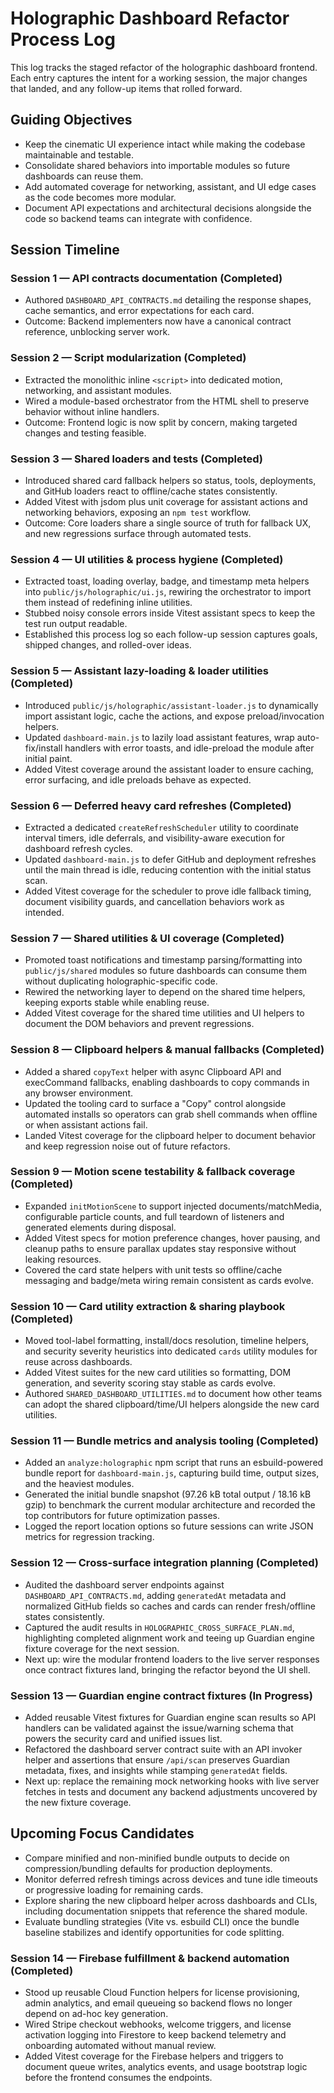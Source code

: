 # Holographic Dashboard Refactor Process Log

This log tracks the staged refactor of the holographic dashboard frontend. Each entry captures the intent for a working session, the major changes that landed, and any follow-up items that rolled forward.

## Guiding Objectives
- Keep the cinematic UI experience intact while making the codebase maintainable and testable.
- Consolidate shared behaviors into importable modules so future dashboards can reuse them.
- Add automated coverage for networking, assistant, and UI edge cases as the code becomes more modular.
- Document API expectations and architectural decisions alongside the code so backend teams can integrate with confidence.

## Session Timeline
### Session 1 — API contracts documentation (Completed)
- Authored `DASHBOARD_API_CONTRACTS.md` detailing the response shapes, cache semantics, and error expectations for each card.
- Outcome: Backend implementers now have a canonical contract reference, unblocking server work.

### Session 2 — Script modularization (Completed)
- Extracted the monolithic inline `<script>` into dedicated motion, networking, and assistant modules.
- Wired a module-based orchestrator from the HTML shell to preserve behavior without inline handlers.
- Outcome: Frontend logic is now split by concern, making targeted changes and testing feasible.

### Session 3 — Shared loaders and tests (Completed)
- Introduced shared card fallback helpers so status, tools, deployments, and GitHub loaders react to offline/cache states consistently.
- Added Vitest with jsdom plus unit coverage for assistant actions and networking behaviors, exposing an `npm test` workflow.
- Outcome: Core loaders share a single source of truth for fallback UX, and new regressions surface through automated tests.

### Session 4 — UI utilities & process hygiene (Completed)
- Extracted toast, loading overlay, badge, and timestamp meta helpers into `public/js/holographic/ui.js`, rewiring the orchestrator to import them instead of redefining inline utilities.
- Stubbed noisy console errors inside Vitest assistant specs to keep the test run output readable.
- Established this process log so each follow-up session captures goals, shipped changes, and rolled-over ideas.

### Session 5 — Assistant lazy-loading & loader utilities (Completed)
- Introduced `public/js/holographic/assistant-loader.js` to dynamically import assistant logic, cache the actions, and expose preload/invocation helpers.
- Updated `dashboard-main.js` to lazily load assistant features, wrap auto-fix/install handlers with error toasts, and idle-preload the module after initial paint.
- Added Vitest coverage around the assistant loader to ensure caching, error surfacing, and idle preloads behave as expected.

### Session 6 — Deferred heavy card refreshes (Completed)
- Extracted a dedicated `createRefreshScheduler` utility to coordinate interval timers, idle deferrals, and visibility-aware execution for dashboard refresh cycles.
- Updated `dashboard-main.js` to defer GitHub and deployment refreshes until the main thread is idle, reducing contention with the initial status scan.
- Added Vitest coverage for the scheduler to prove idle fallback timing, document visibility guards, and cancellation behaviors work as intended.

### Session 7 — Shared utilities & UI coverage (Completed)
- Promoted toast notifications and timestamp parsing/formatting into `public/js/shared` modules so future dashboards can consume them without duplicating holographic-specific code.
- Rewired the networking layer to depend on the shared time helpers, keeping exports stable while enabling reuse.
- Added Vitest coverage for the shared time utilities and UI helpers to document the DOM behaviors and prevent regressions.

### Session 8 — Clipboard helpers & manual fallbacks (Completed)
- Added a shared `copyText` helper with async Clipboard API and execCommand fallbacks, enabling dashboards to copy commands in any browser environment.
- Updated the tooling card to surface a "Copy" control alongside automated installs so operators can grab shell commands when offline or when assistant actions fail.
- Landed Vitest coverage for the clipboard helper to document behavior and keep regression noise out of future refactors.

### Session 9 — Motion scene testability & fallback coverage (Completed)
- Expanded `initMotionScene` to support injected documents/matchMedia, configurable particle counts, and full teardown of listeners and generated elements during disposal.
- Added Vitest specs for motion preference changes, hover pausing, and cleanup paths to ensure parallax updates stay responsive without leaking resources.
- Covered the card state helpers with unit tests so offline/cache messaging and badge/meta wiring remain consistent as cards evolve.

### Session 10 — Card utility extraction & sharing playbook (Completed)
- Moved tool-label formatting, install/docs resolution, timeline helpers, and security severity heuristics into dedicated `cards` utility modules for reuse across dashboards.
- Added Vitest suites for the new card utilities so formatting, DOM generation, and severity scoring stay stable as cards evolve.
- Authored `SHARED_DASHBOARD_UTILITIES.md` to document how other teams can adopt the shared clipboard/time/UI helpers alongside the new card utilities.

### Session 11 — Bundle metrics and analysis tooling (Completed)
- Added an `analyze:holographic` npm script that runs an esbuild-powered bundle report for `dashboard-main.js`, capturing build time, output sizes, and the heaviest modules.
- Generated the initial bundle snapshot (97.26 kB total output / 18.16 kB gzip) to benchmark the current modular architecture and recorded the top contributors for future optimization passes.
- Logged the report location options so future sessions can write JSON metrics for regression tracking.

### Session 12 — Cross-surface integration planning (Completed)
- Audited the dashboard server endpoints against `DASHBOARD_API_CONTRACTS.md`, adding `generatedAt` metadata and normalized GitHub fields so caches and cards can render fresh/offline states consistently.
- Captured the audit results in `HOLOGRAPHIC_CROSS_SURFACE_PLAN.md`, highlighting completed alignment work and teeing up Guardian engine fixture coverage for the next session.
- Next up: wire the modular frontend loaders to the live server responses once contract fixtures land, bringing the refactor beyond the UI shell.

### Session 13 — Guardian engine contract fixtures (In Progress)
- Added reusable Vitest fixtures for Guardian engine scan results so API handlers can be validated against the issue/warning schema that powers the security card and unified issues list.
- Refactored the dashboard server contract suite with an API invoker helper and assertions that ensure `/api/scan` preserves Guardian metadata, fixes, and insights while stamping `generatedAt` fields.
- Next up: replace the remaining mock networking hooks with live server fetches in tests and document any backend adjustments uncovered by the new fixture coverage.

## Upcoming Focus Candidates
- Compare minified and non-minified bundle outputs to decide on compression/bundling defaults for production deployments.
- Monitor deferred refresh timings across devices and tune idle timeouts or progressive loading for remaining cards.
- Explore sharing the new clipboard helper across dashboards and CLIs, including documentation snippets that reference the shared module.
- Evaluate bundling strategies (Vite vs. esbuild CLI) once the bundle baseline stabilizes and identify opportunities for code splitting.

### Session 14 — Firebase fulfillment & backend automation (Completed)
- Stood up reusable Cloud Function helpers for license provisioning, admin analytics, and email queueing so backend flows no longer depend on ad-hoc key generation.
- Wired Stripe checkout webhooks, welcome triggers, and license activation logging into Firestore to keep backend telemetry and onboarding automated without manual review.
- Added Vitest coverage for the Firebase helpers and triggers to document queue writes, analytics events, and usage bootstrap logic before the frontend consumes the endpoints.

